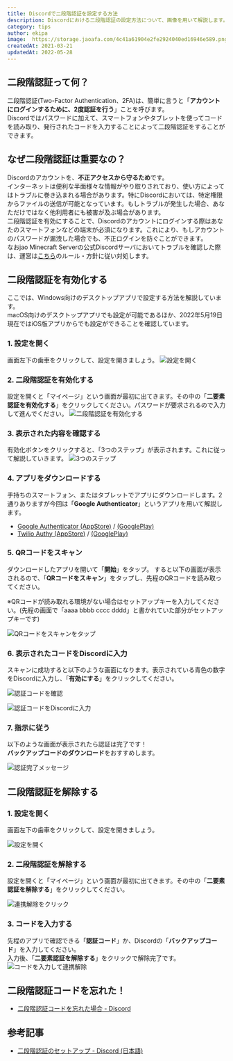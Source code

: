 ```yaml
---
title: Discordで二段階認証を設定する方法
description: Discordにおける二段階認証の設定方法について、画像を用いて解説します。
category: tips
author: ekipa
image: 	https://storage.jaoafa.com/4c41a61904e2fe2924040ed16946e589.png
createdAt: 2021-03-21
updatedAt: 2022-05-28
---
```


## 二段階認証って何？

二段階認証(Two-Factor Authentication、2FA)は、簡単に言うと「**アカウントにログインするために、2度認証を行う**」ことを呼びます。  
Discordではパスワードに加えて、スマートフォンやタブレットを使ってコードを読み取り、発行されたコードを入力することによって二段階認証をすることができます。  

## なぜ二段階認証は重要なの？

Discordのアカウントを、**不正アクセスから守るため**です。  
インターネットは便利な半面様々な情報がやり取りされており、使い方によってはトラブルに巻き込まれる場合があります。特にDiscordにおいては、特定権限からファイルの送信が可能となっています。もしトラブルが発生した場合、あなただけではなく他利用者にも被害が及ぶ場合があります。  
二段階認証を有効にすることで、Discordのアカウントにログインする際はあなたのスマートフォンなどの端末が必須になります。これにより、もしアカウントのパスワードが漏洩した場合でも、不正ログインを防ぐことができます。  
なおjao Minecraft Serverの公式Discordサーバにおいてトラブルを確認した際は、運営は[こちら](/server/rules/discord)のルール・方針に従い対処します。

## 二段階認証を有効化する

ここでは、Windows向けのデスクトップアプリで設定する方法を解説しています。  
macOS向けのデスクトップアプリでも設定が可能であるほか、2022年5月19日現在ではiOS版アプリからでも設定ができることを確認しています。

### 1. 設定を開く

画面左下の歯車をクリックして、設定を開きましょう。
![設定を開く](https://storage.jaoafa.com/44d0f3d9c4f397585eb9c9b18a8d8819.PNG)

### 2. 二段階認証を有効化する

設定を開くと「マイページ」という画面が最初に出てきます。その中の「**二要素認証を有効化する**」をクリックしてください。パスワードが要求されるので入力して進んでください。
![二段階認証を有効化する](https://storage.jaoafa.com/efb2c253451eeb8ed42d8c1c54c79ccd.PNG)

### 3. 表示された内容を確認する

有効化ボタンをクリックすると、「3つのステップ」が表示されます。これに従って解説していきます。
![3つのステップ](https://storage.jaoafa.com/1f5db606ebb622bf96a4d838c67eec88.PNG)

### 4. アプリをダウンロードする

手持ちのスマートフォン、またはタブレットでアプリにダウンロードします。2通りありますが今回は「**Google Authenticator**」というアプリを用いて解説します。

* [Google Authenticato‪r (AppStore)](https://apps.apple.com/jp/app/google-authenticator/id388497605) / [(GooglePlay)](https://play.google.com/store/apps/details?id=com.google.android.apps.authenticator2&hl=ja&gl=US)
* [Twilio Auth‪y (AppStore)‬](https://apps.apple.com/jp/app/twilio-authy/id494168017) / [(GooglePlay)](https://play.google.com/store/apps/details?id=com.authy.authy&hl=ja&gl=US)

### 5. QRコードをスキャン

ダウンロードしたアプリを開いて「**開始**」をタップ。
すると以下の画面が表示されるので、「**QRコードをスキャン**」をタップし、先程のQRコードを読み取ってください。

※QRコードが読み取れる環境がない場合はセットアップキーを入力してください。(先程の画面で「aaaa bbbb cccc dddd」と書かれていた部分がセットアップキーです)

![QRコードをスキャンをタップ](https://storage.jaoafa.com/3c3a8b7d0de02e320d98eaec05be65f4.png)

### 6. 表示されたコードをDiscordに入力

スキャンに成功すると以下のような画面になります。表示されている青色の数字をDiscordに入力し、「**有効にする**」をクリックしてください。

![認証コードを確認](https://storage.jaoafa.com/fa5b0fa87515df405017ca9572bcc891.png)

![認証コードをDiscordに入力](https://storage.jaoafa.com/83eb999255605aae6c3aff01adda03ca.PNG)

### 7. 指示に従う

以下のような画面が表示されたら認証は完了です！  
**バックアップコードのダウンロード**をおすすめします。

![認証完了メッセージ](https://storage.jaoafa.com/663de515f5eebf9dd473aeafd188307b.PNG)

## 二段階認証を解除する

### 1. 設定を開く

画面左下の歯車をクリックして、設定を開きましょう。

![設定を開く](https://storage.jaoafa.com/44d0f3d9c4f397585eb9c9b18a8d8819.PNG)

### 2. 二段階認証を解除する

設定を開くと「マイページ」という画面が最初に出てきます。その中の「**二要素認証を解除する**」をクリックしてください。

![連携解除をクリック](https://storage.jaoafa.com/ab2d41eea056a36f21c762ec65255d7b.png)

### 3. コードを入力する

先程のアプリで確認できる「**認証コード**」か、Discordの「**バックアップコード**」を入力してください。  
入力後、「**二要素認証を解除する**」をクリックで解除完了です。
![コードを入力して連携解除](https://storage.jaoafa.com/00725a6ad6a8366d021026d5241580b5.png)

## 二段階認証コードを忘れた！

* [二段階認証コードを忘れた場合 - Discord](https://support.discord.com/hc/ja/articles/115001221072-%E4%BA%8C%E6%AE%B5%E9%9A%8E%E8%AA%8D%E8%A8%BC%E3%82%B3%E3%83%BC%E3%83%89%E3%82%92%E5%BF%98%E3%82%8C%E3%81%9F%E5%A0%B4%E5%90%88)

## 参考記事

* [二段階認証のセットアップ - Discord (日本語)](https://support.discord.com/hc/ja/articles/219576828-%E4%BA%8C%E6%AE%B5%E9%9A%8E%E8%AA%8D%E8%A8%BC%E3%81%AE%E3%82%BB%E3%83%83%E3%83%88%E3%82%A2%E)
